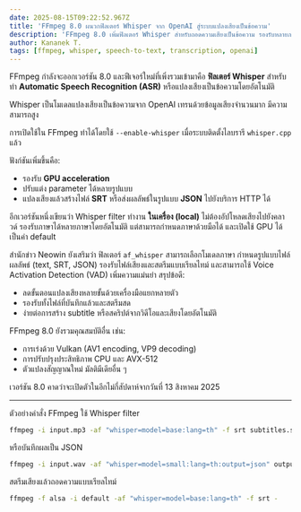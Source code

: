 ```yaml
---
date: 2025-08-15T09:22:52.967Z
title: 'FFmpeg 8.0 ผนวกฟิลเตอร์ Whisper จาก OpenAI สู่ระบบแปลงเสียงเป็นข้อความ'
description: 'FFmpeg 8.0 เพิ่มฟิลเตอร์ Whisper สำหรับถอดความเสียงเป็นข้อความ รองรับหลายภาษา ใช้งานในเครื่อง พร้อมส่งออกเป็น SRT และ JSON'
author: Kananek T.
tags: [ffmpeg, whisper, speech-to-text, transcription, openai]
---
```


FFmpeg กำลังจะออกเวอร์ชัน 8.0 และฟีเจอร์ใหม่ที่เพิ่งรวมเข้ามาคือ **ฟิลเตอร์ Whisper** สำหรับทำ **Automatic Speech Recognition (ASR)** หรือแปลงเสียงเป็นข้อความโดยอัตโนมัติ

Whisper เป็นโมเดลแปลงเสียงเป็นข้อความจาก OpenAI เทรนด้วยข้อมูลเสียงจำนวนมาก มีความสามารถสูง

การเปิดใช้ใน FFmpeg ทำได้โดยใช้ `--enable-whisper` เมื่อระบบติดตั้งไลบรารี `whisper.cpp` แล้ว

ฟังก์ชันเพิ่มขึ้นคือ:

- รองรับ **GPU acceleration**
- ปรับแต่ง parameter ได้หลายรูปแบบ
- แปลงเสียงแล้วสร้างไฟล์ **SRT** หรือส่งผลลัพธ์ในรูปแบบ **JSON** ไปยังบริการ HTTP ได้

อีกเวอร์ชันหนึ่งเขียนว่า Whisper filter ทำงาน **ในเครื่อง (local)** ไม่ต้องอัปโหลดเสียงไปยังคลาวด์ รองรับภาษาได้หลายภาษาโดยอัตโนมัติ แต่สามารถกำหนดภาษาด้วยมือได้ และเปิดใช้ GPU ได้เป็นค่า default

สำนักข่าว Neowin ยังเสริมว่า ฟิลเตอร์ `af_whisper` สามารถเลือกโมเดลภาษา กำหนดรูปแบบไฟล์ผลลัพธ์ (text, SRT, JSON) รองรับไฟล์เสียงและสตรีมแบบเรียลไทม์ และสามารถใช้ Voice Activation Detection (VAD) เพิ่มความแม่นยำ
สรุปข้อดี:

- ลดขั้นตอนแปลงเสียงหลายขั้นด้วยเครื่องมือแยกหลายตัว
- รองรับทั้งไฟล์ที่บันทึกแล้วและสตรีมสด
- ง่ายต่อการสร้าง subtitle หรือสคริปต์จากวิดีโอและเสียงโดยอัตโนมัติ

FFmpeg 8.0 ยังรวมคุณสมบัติอื่น เช่น:

- การเร่งด้วย Vulkan (AV1 encoding, VP9 decoding)
- การปรับปรุงประสิทธิภาพ CPU และ AVX-512
- ตัวแปลงสัญญาณใหม่ มัลติมีเดียอื่น ๆ&#x20;

เวอร์ชัน 8.0 คาดว่าจะเปิดตัวในอีกไม่กี่สัปดาห์จากวันที่ 13 สิงหาคม 2025&#x20;

---

ตัวอย่างคำสั่ง FFmpeg ใช้ Whisper filter

```bash
ffmpeg -i input.mp3 -af "whisper=model=base:lang=th" -f srt subtitles.srt
```

หรือบันทึกผลเป็น JSON

```bash
ffmpeg -i input.wav -af "whisper=model=small:lang=th:output=json" output.json
```

สตรีมเสียงแล้วถอดความแบบเรียลไทม์

```bash
ffmpeg -f alsa -i default -af "whisper=model=base:lang=th" -f srt -
```
